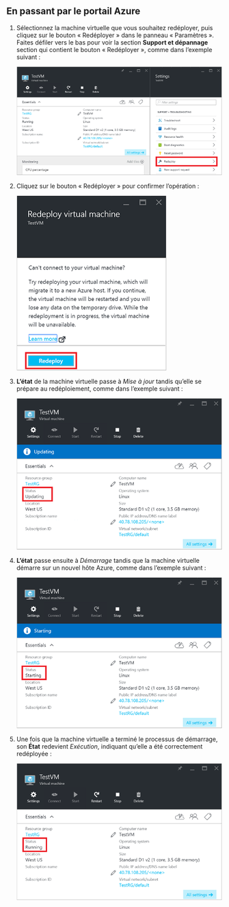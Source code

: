 ## En passant par le portail Azure

1. Sélectionnez la machine virtuelle que vous souhaitez redéployer, puis cliquez sur le bouton « Redéployer » dans le panneau « Paramètres ». Faites défiler vers le bas pour voir la section **Support et dépannage** section qui contient le bouton « Redéployer », comme dans l’exemple suivant :

	![Panneau Machines virtuelles Azure](./media/virtual-machines-common-redeploy-to-new-node/vmoverview.png)

2. Cliquez sur le bouton « Redéployer » pour confirmer l’opération :

	![Panneau Redéployer une machine virtuelle](./media/virtual-machines-common-redeploy-to-new-node/redeployvm.png)

3. **L’état** de la machine virtuelle passe à *Mise à jour* tandis qu’elle se prépare au redéploiement, comme dans l’exemple suivant :

	![Mise à jour de la machine virtuelle](./media/virtual-machines-common-redeploy-to-new-node/vmupdating.png)

4. **L’état** passe ensuite à *Démarrage* tandis que la machine virtuelle démarre sur un nouvel hôte Azure, comme dans l’exemple suivant :

	![Démarrage de la machine virtuelle](./media/virtual-machines-common-redeploy-to-new-node/vmstarting.png)

5. Une fois que la machine virtuelle a terminé le processus de démarrage, son **État** redevient *Exécution*, indiquant qu’elle a été correctement redéployée :

	![Exécution de la machine virtuelle](./media/virtual-machines-common-redeploy-to-new-node/vmrunning.png)

<!---HONumber=AcomDC_0921_2016-->